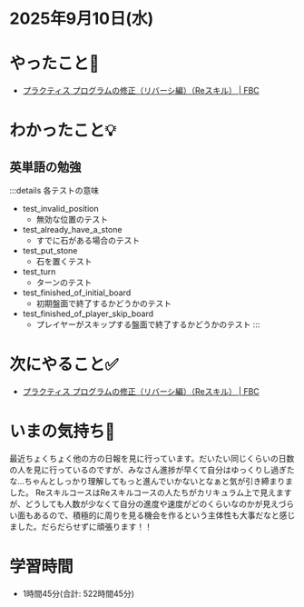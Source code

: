 # 2025年9月10日(水)

# やったこと📝

- [プラクティス プログラムの修正（リバーシ編）（Reスキル） \| FBC](https://bootcamp.fjord.jp/practices/321)

# わかったこと💡
## 英単語の勉強
:::details 各テストの意味
- test_invalid_position
  - 無効な位置のテスト
- test_already_have_a_stone
  - すでに石がある場合のテスト
- test_put_stone
  - 石を置くテスト
- test_turn
  - ターンのテスト
- test_finished_of_initial_board
  - 初期盤面で終了するかどうかのテスト
- test_finished_of_player_skip_board
  - プレイヤーがスキップする盤面で終了するかどうかのテスト
:::
# 次にやること✅

- [プラクティス プログラムの修正（リバーシ編）（Reスキル） \| FBC](https://bootcamp.fjord.jp/practices/321)

# いまの気持ち🫶

最近ちょくちょく他の方の日報を見に行っています。だいたい同じくらいの日数の人を見に行っているのですが、みなさん進捗が早くて自分はゆっくりし過ぎたな…ちゃんとしっかり理解してもっと進んでいかないとなぁと気が引き締まりました。
ReスキルコースはReスキルコースの人たちがカリキュラム上で見えますが、どうしても人数が少なくて自分の進度や速度がどのくらいなのかが見えづらい面もあるので、積極的に周りを見る機会を作るという主体性も大事だなと感じました。だらだらせずに頑張ります！！

# 学習時間

- 1時間45分(合計: 522時間45分)
